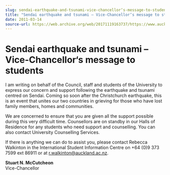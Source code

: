 ```yaml
---
slug: sendai-earthquake-and-tsunami-vice-chancellor‘s-message-to-students
title: "Sendai earthquake and tsunami – Vice-Chancellor‘s message to students"
date: 2011-03-14
source-url: https://web.archive.org/web/20171119163737/https://www.auckland.ac.nz/en/about/news-events-and-notices/notices/notices-2011/2011/03/14/Sendai-earthquake-and-tsunami-Vice-Chancellors-message-to-students.html
---
```

Sendai earthquake and tsunami – Vice-Chancellor‘s message to students
=====================================================================

I am writing on behalf of the Council, staff and students of the University to express our concern and support following the earthquake and tsunami centred on Sendai. Coming so soon after the Christchurch earthquake, this is an event that unites our two countries in grieving for those who have lost family members, homes and communities.

We are concerned to ensure that you are given all the support possible during this very difficult time. Counsellors are on standby in our Halls of Residence for any students who need support and counselling. You can also contact University Counselling Services.

If there is anything we can do to assist you, please contact Rebecca Walkinton in the International Student Information Centre on +64 (0)9 373 7599 ext 86911 or at [r.walkinton@auckland.ac.nz](mailto:r.walkinton@auckland.ac.nz).

**Stuart N. McCutcheon**  
Vice-Chancellor